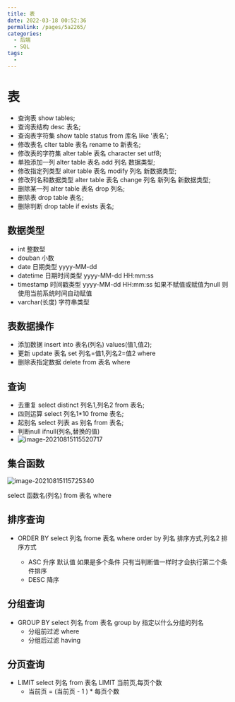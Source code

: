 ```yaml
---
title: 表
date: 2022-03-18 00:52:36
permalink: /pages/5a2265/
categories:
  - 后端
  - SQL
tags:
  - 
---
```

# 表

- 查询表 show tables;
- 查询表结构 desc 表名;
- 查询表字符集 show table status from 库名 like '表名';
- 修改表名 clter table 表名 rename to 新表名;
- 修改表的字符集 alter table 表名 character set utf8;
- 单独添加一列   alter table 表名 add 列名 数据类型;
- 修改指定列类型  alter table 表名 modify 列名 新数据类型;
- 修改列名和数据类型  alter table 表名 change 列名 新列名 新数据类型;
- 删除某一列 alter table 表名 drop 列名;
- 删除表 drop table 表名;
- 删除判断 drop table if exists 表名;



## 数据类型

- int 整数型
- douban 小数
- date 日期类型 yyyy-MM-dd
- datetime  日期时间类型 yyyy-MM-dd HH:mm:ss
- timestamp  时间戳类型 yyyy-MM-dd HH:mm:ss   如果不赋值或赋值为null 则使用当前系统时间自动赋值
- varchar(长度)   字符串类型 



## 表数据操作

- 添加数据  insert into 表名(列名) values(值1,值2);
- 更新 update 表名 set 列名=值1,列名2=值2 where 
- 删除表指定数据 delete from 表名 where



## 查询

- 去重复 select distinct 列名1,列名2 from 表名;
- 四则运算 select 列名1*10 frome 表名; 
- 起别名 select 列表 as 别名 from 表名;
- 判断null  ifnull(列名,替换的值)
- ![image-20210815115520717](https://cdn.jsdelivr.net/gh/Iekrwh/images/md-images/image-20210815115520717.png)

## 集合函数

![image-20210815115725340](https://cdn.jsdelivr.net/gh/Iekrwh/images/md-images/image-20210815115725340.png)

 select 函数名(列名) from 表名 where



## 排序查询

- ORDER BY      select 列名 frome 表名 where order by 列名 排序方式,列名2 排序方式  

  - ASC  升序  默认值  如果是多个条件 只有当判断值一样时才会执行第二个条件排序
  - DESC 降序

  

## 分组查询

- GROUP BY   select 列名 from 表名 group by 指定以什么分组的列名
  - 分组前过滤 where
  - 分组后过滤 having 



## 分页查询

- LIMIT select 列名 from 表名 LIMIT 当前页,每页个数
  - 当前页 = (当前页 - 1 ) * 每页个数



